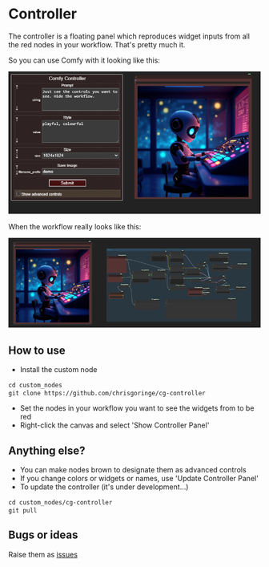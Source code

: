 # Controller

The controller is a floating panel which reproduces widget inputs from all the red nodes in your workflow. That's pretty much it.

So you can use Comfy with it looking like this:

![basic](images/basic.png)

When the workflow really looks like this:

![ugly](images/ugly.png)

## How to use

- Install the custom node
```
cd custom_nodes
git clone https://github.com/chrisgoringe/cg-controller
```
- Set the nodes in your workflow you want to see the widgets from to be red
- Right-click the canvas and select 'Show Controller Panel'

## Anything else?

- You can make nodes brown to designate them as advanced controls
- If you change colors or widgets or names, use 'Update Controller Panel'
- To update the controller (it's under development...)
```
cd custom_nodes/cg-controller
git pull
```

## Bugs or ideas

Raise them as [issues](https://github.com/chrisgoringe/cg-controller/issues)

